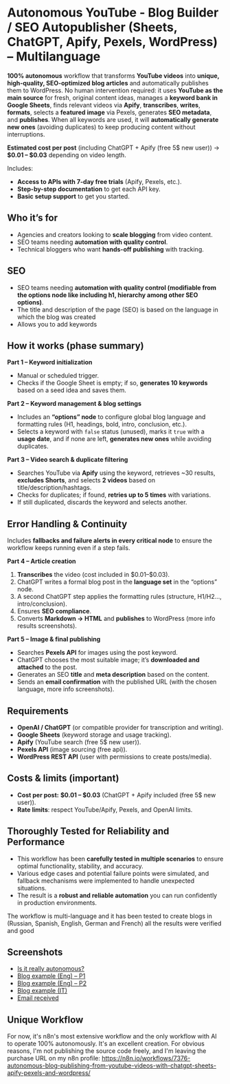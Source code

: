# Autonomous YouTube - Blog Builder / SEO Autopublisher (Sheets, ChatGPT, Apify, Pexels, WordPress) – Multilanguage

**100% autonomous** workflow that transforms **YouTube videos** into **unique, high-quality, SEO-optimized blog articles** and automatically publishes them to WordPress. No human intervention required: it uses **YouTube as the main source** for fresh, original content ideas, manages a **keyword bank in Google Sheets**, finds relevant videos via **Apify**, **transcribes**, **writes**, **formats**, selects a **featured image** via Pexels, generates **SEO metadata**, and **publishes**.
When all keywords are used, it will **automatically generate new ones** (avoiding duplicates) to keep producing content without interruptions.

**Estimated cost per post** (including ChatGPT + Apify (free 5$ new user)) → **\$0.01 – \$0.03** depending on video length.

Includes:

* **Access to APIs with 7-day free trials** (Apify, Pexels, etc.).
* **Step-by-step documentation** to get each API key.
* **Basic setup support** to get you started.

## Who it’s for

* Agencies and creators looking to **scale blogging** from video content.
* SEO teams needing **automation with quality control**.
* Technical bloggers who want **hands-off publishing** with tracking.

## SEO
* SEO teams needing **automation with quality control (modifiable from the options node like including h1, hierarchy among other SEO options)**.
* The title and description of the page (SEO) is based on the language in which the blog was created
* Allows you to add keywords

## How it works (phase summary)

**Part 1 – Keyword initialization**

* Manual or scheduled trigger.
* Checks if the Google Sheet is empty; if so, **generates 10 keywords** based on a seed idea and saves them.

**Part 2 – Keyword management & blog settings**

* Includes an **“options” node** to configure global blog language and formatting rules (H1, headings, bold, intro, conclusion, etc.).
* Selects a keyword with `false` status (unused), marks it `true` with a **usage date**, and if none are left, **generates new ones** while avoiding duplicates.

**Part 3 – Video search & duplicate filtering**

* Searches YouTube via **Apify** using the keyword, retrieves \~30 results, **excludes Shorts**, and selects **2 videos** based on title/description/hashtags.
* Checks for duplicates; if found, **retries up to 5 times** with variations.
* If still duplicated, discards the keyword and selects another.

## Error Handling & Continuity

Includes **fallbacks and failure alerts in every critical node** to ensure the workflow keeps running even if a step fails.

**Part 4 – Article creation**

1. **Transcribes** the video (cost included in \$0.01–\$0.03).
2. ChatGPT writes a formal blog post in the **language set** in the “options” node.
3. A second ChatGPT step applies the formatting rules (structure, H1/H2…, intro/conclusion).
4. Ensures **SEO compliance**.
5. Converts **Markdown → HTML** and **publishes** to WordPress (more info results screenshots).

**Part 5 – Image & final publishing**

* Searches **Pexels API** for images using the post keyword.
* ChatGPT chooses the most suitable image; it’s **downloaded and attached** to the post.
* Generates an SEO **title** and **meta description** based on the content.
* Sends an **email confirmation** with the published URL (with the chosen language, more info screenshots).

## Requirements

* **OpenAI / ChatGPT** (or compatible provider for transcription and writing).
* **Google Sheets** (keyword storage and usage tracking).
* **Apify** (YouTube search (free 5$ new user)).
* **Pexels API** (image sourcing (free api)).
* **WordPress REST API** (user with permissions to create posts/media).

## Costs & limits (important)

* **Cost per post:** **\$0.01 – \$0.03** (ChatGPT + Apify included (free 5$ new user)).
* **Rate limits**: respect YouTube/Apify, Pexels, and OpenAI limits.

## Thoroughly Tested for Reliability and Performance

* This workflow has been **carefully tested in multiple scenarios** to ensure optimal functionality, stability, and accuracy.
* Various edge cases and potential failure points were simulated, and fallback mechanisms were implemented to handle unexpected situations.
* The result is a **robust and reliable automation** you can run confidently in production environments.

The workflow is multi-language and it has been tested to create blogs in (Russian, Spanish, English, German and French) all the results were verified and good

## Screenshots

- [Is it really autonomous?](https://i.ibb.co/HLbrHmhq/Screenshot-20250811-193829-Chrome.jpg)  
- [Blog example (Eng) – P1](https://i.ibb.co/T914gbr/example-blog-eng-lang.jpg)  
- [Blog example (Eng) – P2](https://i.ibb.co/vvDpS1CV/example-blog-eng-lang-2.jpg)  
- [Blog example (IT)](https://i.ibb.co/zhzHFjHn/example-blog-it-lang.jpg)  
- [Email received](https://i.ibb.co/przyrwQz/blog-created-email.jpg)  

## Unique Workflow
For now, it's n8n's most extensive workflow and the only workflow with AI to operate 100% autonomously. It's an excellent creation. For obvious reasons, I'm not publishing the source code freely, and I'm leaving the purchase URL on my n8n profile: https://n8n.io/workflows/7376-autonomous-blog-publishing-from-youtube-videos-with-chatgpt-sheets-apify-pexels-and-wordpress/
